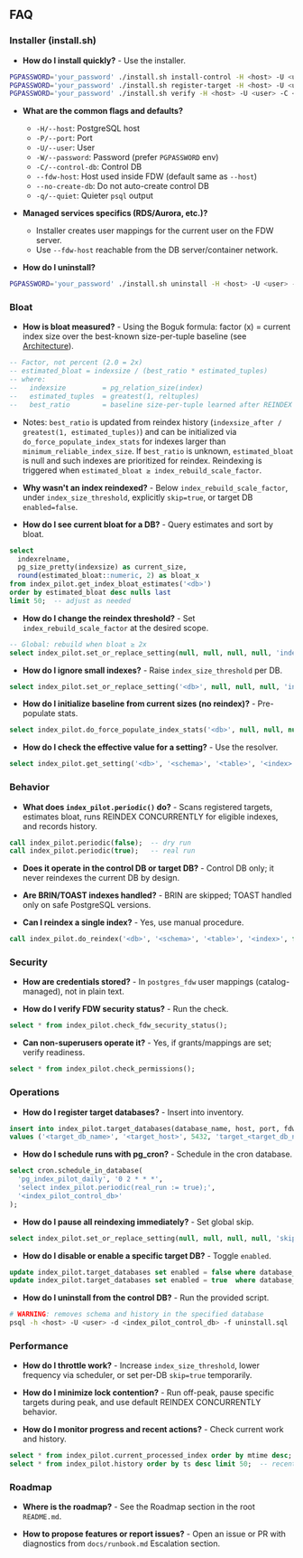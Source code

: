 ## FAQ

### Installer (install.sh)

- **How do I install quickly?** - Use the installer.
```bash
PGPASSWORD='your_password' ./install.sh install-control -H <host> -U <user> -C <control_db>
PGPASSWORD='your_password' ./install.sh register-target -H <host> -U <user> -C <control_db> -T <db> --fdw-host <target_host>
PGPASSWORD='your_password' ./install.sh verify -H <host> -U <user> -C <control_db>
```

- **What are the common flags and defaults?**
  - `-H/--host`: PostgreSQL host
  - `-P/--port`: Port 
  - `-U/--user`: User 
  - `-W/--password`: Password (prefer `PGPASSWORD` env)
  - `-C/--control-db`: Control DB
  - `--fdw-host`: Host used inside FDW (default same as `--host`)
  - `--no-create-db`: Do not auto-create control DB
  - `-q/--quiet`: Quieter `psql` output

- **Managed services specifics (RDS/Aurora, etc.)?**
  - Installer creates user mappings for the current user on the FDW server.
  - Use `--fdw-host` reachable from the DB server/container network.

- **How do I uninstall?**
```bash
PGPASSWORD='your_password' ./install.sh uninstall -H <host> -U <user> -C <control_db> --drop-servers
```

### Bloat

- **How is bloat measured?** - Using the Boguk formula: factor (x) = current index size over the best-known size-per-tuple baseline (see [Architecture](architecture.md#bloat-detection-formula)).
```sql
-- Factor, not percent (2.0 = 2x)
-- estimated_bloat = indexsize / (best_ratio * estimated_tuples)
-- where:
--   indexsize         = pg_relation_size(index)
--   estimated_tuples  = greatest(1, reltuples)
--   best_ratio        = baseline size-per-tuple learned after REINDEX
```
- Notes: `best_ratio` is updated from reindex history (`indexsize_after / greatest(1, estimated_tuples)`) and can be initialized via `do_force_populate_index_stats` for indexes larger than `minimum_reliable_index_size`. If `best_ratio` is unknown, `estimated_bloat` is null and such indexes are prioritized for reindex. Reindexing is triggered when `estimated_bloat ≥ index_rebuild_scale_factor`.

- **Why wasn't an index reindexed?** - Below `index_rebuild_scale_factor`, under `index_size_threshold`, explicitly `skip=true`, or target DB `enabled=false`.

- **How do I see current bloat for a DB?** - Query estimates and sort by bloat.
```sql
select 
  indexrelname,
  pg_size_pretty(indexsize) as current_size,
  round(estimated_bloat::numeric, 2) as bloat_x
from index_pilot.get_index_bloat_estimates('<db>')
order by estimated_bloat desc nulls last
limit 50;  -- adjust as needed
```

- **How do I change the reindex threshold?** - Set `index_rebuild_scale_factor` at the desired scope.
```sql
-- Global: rebuild when bloat ≥ 2x
select index_pilot.set_or_replace_setting(null, null, null, null, 'index_rebuild_scale_factor', '2', 'default policy');
```

- **How do I ignore small indexes?** - Raise `index_size_threshold` per DB.
```sql
select index_pilot.set_or_replace_setting('<db>', null, null, null, 'index_size_threshold', '100MB', 'skip small indexes in this DB');
```

- **How do I initialize baseline from current sizes (no reindex)?** - Pre-populate stats.
```sql
select index_pilot.do_force_populate_index_stats('<db>', null, null, null);
```

- **How do I check the effective value for a setting?** - Use the resolver.
```sql
select index_pilot.get_setting('<db>', '<schema>', '<table>', '<index>', 'index_rebuild_scale_factor');
```

### Behavior

- **What does `index_pilot.periodic()` do?** - Scans registered targets, estimates bloat, runs REINDEX CONCURRENTLY for eligible indexes, and records history.
```sql
call index_pilot.periodic(false);  -- dry run
call index_pilot.periodic(true);   -- real run
```

- **Does it operate in the control DB or target DB?** - Control DB only; it never reindexes the current DB by design.

- **Are BRIN/TOAST indexes handled?** - BRIN are skipped; TOAST handled only on safe PostgreSQL versions.

- **Can I reindex a single index?** - Yes, use manual procedure.
```sql
call index_pilot.do_reindex('<db>', '<schema>', '<table>', '<index>', false);  -- set last arg true to force
```

### Security

- **How are credentials stored?** - In `postgres_fdw` user mappings (catalog-managed), not in plain text.

- **How do I verify FDW security status?** - Run the check.
```sql
select * from index_pilot.check_fdw_security_status();
```

- **Can non-superusers operate it?** - Yes, if grants/mappings are set; verify readiness.
```sql
select * from index_pilot.check_permissions();
```

### Operations

- **How do I register target databases?** - Insert into inventory.
```sql
insert into index_pilot.target_databases(database_name, host, port, fdw_server_name)
values ('<target_db_name>', '<target_host>', 5432, 'target_<target_db_name>');
```

- **How do I schedule runs with pg_cron?** - Schedule in the cron database.
```sql
select cron.schedule_in_database(
  'pg_index_pilot_daily', '0 2 * * *',
  'select index_pilot.periodic(real_run := true);',
  '<index_pilot_control_db>'
);
```

- **How do I pause all reindexing immediately?** - Set global skip.
```sql
select index_pilot.set_or_replace_setting(null, null, null, null, 'skip', 'true', 'global pause');
```

- **How do I disable or enable a specific target DB?** - Toggle `enabled`.
```sql
update index_pilot.target_databases set enabled = false where database_name = '<db>';
update index_pilot.target_databases set enabled = true  where database_name = '<db>';
```

- **How do I uninstall from the control DB?** - Run the provided script.
```bash
# WARNING: removes schema and history in the specified database
psql -h <host> -U <user> -d <index_pilot_control_db> -f uninstall.sql
```

### Performance

- **How do I throttle work?** - Increase `index_size_threshold`, lower frequency via scheduler, or set per-DB `skip=true` temporarily.

- **How do I minimize lock contention?** - Run off-peak, pause specific targets during peak, and use default REINDEX CONCURRENTLY behavior.

- **How do I monitor progress and recent actions?** - Check current work and history.
```sql
select * from index_pilot.current_processed_index order by mtime desc; -- in-progress
select * from index_pilot.history order by ts desc limit 50;  -- recent events
```

### Roadmap

- **Where is the roadmap?** - See the Roadmap section in the root `README.md`.

- **How to propose features or report issues?** - Open an issue or PR with diagnostics from `docs/runbook.md` Escalation section.

